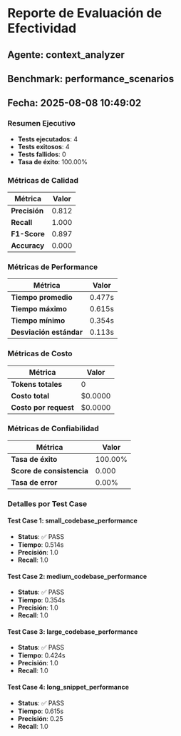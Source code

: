 # Reporte de Evaluación de Efectividad
        
## Agente: context_analyzer
## Benchmark: performance_scenarios
## Fecha: 2025-08-08 10:49:02

### Resumen Ejecutivo

- **Tests ejecutados**: 4
- **Tests exitosos**: 4
- **Tests fallidos**: 0
- **Tasa de éxito**: 100.00%

### Métricas de Calidad

| Métrica | Valor |
|---------|--------|
| **Precisión** | 0.812 |
| **Recall** | 1.000 |
| **F1-Score** | 0.897 |
| **Accuracy** | 0.000 |

### Métricas de Performance

| Métrica | Valor |
|---------|--------|
| **Tiempo promedio** | 0.477s |
| **Tiempo máximo** | 0.615s |
| **Tiempo mínimo** | 0.354s |
| **Desviación estándar** | 0.113s |

### Métricas de Costo

| Métrica | Valor |
|---------|--------|
| **Tokens totales** | 0 |
| **Costo total** | $0.0000 |
| **Costo por request** | $0.0000 |

### Métricas de Confiabilidad

| Métrica | Valor |
|---------|--------|
| **Tasa de éxito** | 100.00% |
| **Score de consistencia** | 0.000 |
| **Tasa de error** | 0.00% |

### Detalles por Test Case


#### Test Case 1: small_codebase_performance

- **Status**: ✅ PASS
- **Tiempo**: 0.514s
- **Precisión**: 1.0
- **Recall**: 1.0

#### Test Case 2: medium_codebase_performance

- **Status**: ✅ PASS
- **Tiempo**: 0.354s
- **Precisión**: 1.0
- **Recall**: 1.0

#### Test Case 3: large_codebase_performance

- **Status**: ✅ PASS
- **Tiempo**: 0.424s
- **Precisión**: 1.0
- **Recall**: 1.0

#### Test Case 4: long_snippet_performance

- **Status**: ✅ PASS
- **Tiempo**: 0.615s
- **Precisión**: 0.25
- **Recall**: 1.0
